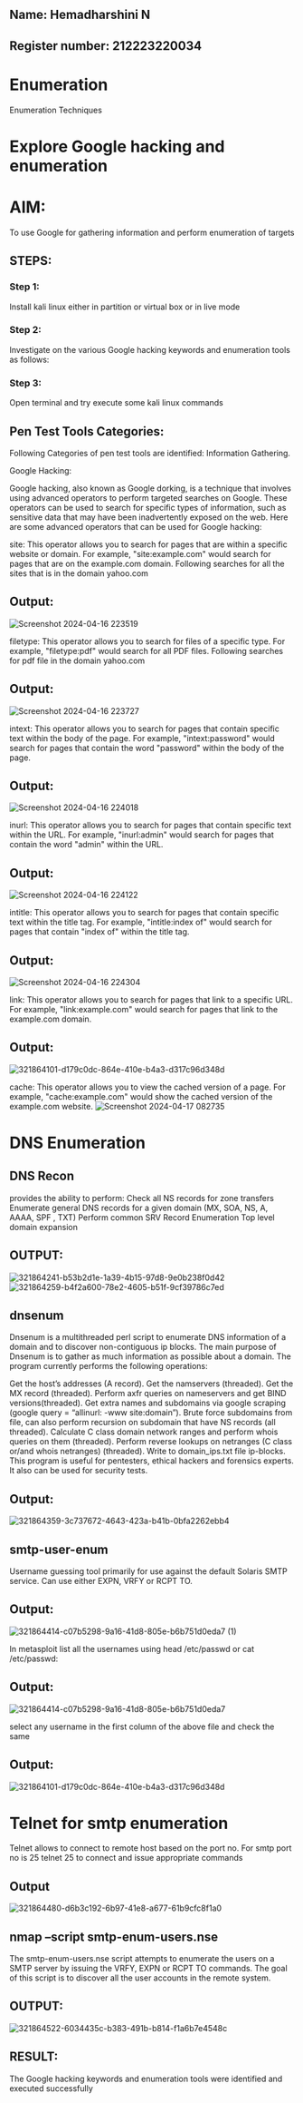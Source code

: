 ## Name: Hemadharshini N
## Register number: 212223220034
# Enumeration
Enumeration Techniques

# Explore Google hacking and enumeration 

# AIM:

To use Google for gathering information and perform enumeration of targets

## STEPS:

### Step 1:

Install kali linux either in partition or virtual box or in live mode

### Step 2:

Investigate on the various Google hacking keywords and enumeration tools as follows:


### Step 3:
Open terminal and try execute some kali linux commands

## Pen Test Tools Categories:  

Following Categories of pen test tools are identified:
Information Gathering.

Google Hacking:

Google hacking, also known as Google dorking, is a technique that involves using advanced operators to perform targeted searches on Google. These operators can be used to search for specific types of information, such as sensitive data that may have been inadvertently exposed on the web. Here are some advanced operators that can be used for Google hacking:

site: This operator allows you to search for pages that are within a specific website or domain. For example, "site:example.com" would search for pages that are on the example.com domain.
Following searches for all the sites that is in the domain yahoo.com
## Output:
![Screenshot 2024-04-16 223519](https://github.com/hema-dharshini5/Enumeration/assets/147117728/8d563be0-7631-4ad9-82ae-20f1d9c5f9dd)


filetype: This operator allows you to search for files of a specific type. For example, "filetype:pdf" would search for all PDF files.
Following searches for pdf file in the domain yahoo.com

## Output:
![Screenshot 2024-04-16 223727](https://github.com/hema-dharshini5/Enumeration/assets/147117728/6af3ad70-ad6b-426c-922f-5f3d63046f74)


intext: This operator allows you to search for pages that contain specific text within the body of the page. For example, "intext:password" would search for pages that contain the word "password" within the body of the page.

## Output:
![Screenshot 2024-04-16 224018](https://github.com/hema-dharshini5/Enumeration/assets/147117728/c8523cbe-f24e-4a20-9ba8-a4df379b7849)

inurl: This operator allows you to search for pages that contain specific text within the URL. For example, "inurl:admin" would search for pages that contain the word "admin" within the URL.
## Output:
![Screenshot 2024-04-16 224122](https://github.com/hema-dharshini5/Enumeration/assets/147117728/bd605c04-981c-46c9-a650-c22237906212)


intitle: This operator allows you to search for pages that contain specific text within the title tag. For example, "intitle:index of" would search for pages that contain "index of" within the title tag.
## Output:
![Screenshot 2024-04-16 224304](https://github.com/hema-dharshini5/Enumeration/assets/147117728/e593dbaa-15f0-4034-92e0-19811d44c8cf)

link: This operator allows you to search for pages that link to a specific URL. For example, "link:example.com" would search for pages that link to the example.com domain.
## Output:
![321864101-d179c0dc-864e-410e-b4a3-d317c96d348d](https://github.com/hema-dharshini5/Enumeration/assets/147117728/7b1c6a10-5fb7-43de-a1a9-3ff83681331a)

cache: This operator allows you to view the cached version of a page. For example, "cache:example.com" would show the cached version of the example.com website.
![Screenshot 2024-04-17 082735](https://github.com/hema-dharshini5/Enumeration/assets/147117728/204c5833-85a2-4423-983d-419dc45eac99)

# DNS Enumeration

## DNS Recon
provides the ability to perform:
Check all NS records for zone transfers
Enumerate general DNS records for a given domain (MX, SOA, NS, A, AAAA, SPF , TXT)
Perform common SRV Record Enumeration
Top level domain expansion
## OUTPUT:
![321864241-b53b2d1e-1a39-4b15-97d8-9e0b238f0d42](https://github.com/hema-dharshini5/Enumeration/assets/147117728/a58654e9-a4f0-4190-bbc5-f9a5cc26de21)
![321864259-b4f2a600-78e2-4605-b51f-9cf39786c7ed](https://github.com/hema-dharshini5/Enumeration/assets/147117728/2edd2dae-8cca-4b67-9e60-43cb83296515)

## dnsenum
Dnsenum is a multithreaded perl script to enumerate DNS information of a domain and to discover non-contiguous ip blocks. The main purpose of Dnsenum is to gather as much information as possible about a domain. The program currently performs the following operations:

Get the host’s addresses (A record).
Get the namservers (threaded).
Get the MX record (threaded).
Perform axfr queries on nameservers and get BIND versions(threaded).
Get extra names and subdomains via google scraping (google query = “allinurl: -www site:domain”).
Brute force subdomains from file, can also perform recursion on subdomain that have NS records (all threaded).
Calculate C class domain network ranges and perform whois queries on them (threaded).
Perform reverse lookups on netranges (C class or/and whois netranges) (threaded).
Write to domain_ips.txt file ip-blocks.
This program is useful for pentesters, ethical hackers and forensics experts. It also can be used for security tests.
## Output:
![321864359-3c737672-4643-423a-b41b-0bfa2262ebb4](https://github.com/hema-dharshini5/Enumeration/assets/147117728/127a5dc8-cfc1-437a-b5fe-3298ef3bf333)


## smtp-user-enum
Username guessing tool primarily for use against the default Solaris SMTP service. Can use either EXPN, VRFY or RCPT TO.

## Output:
![321864414-c07b5298-9a16-41d8-805e-b6b751d0eda7 (1)](https://github.com/hema-dharshini5/Enumeration/assets/147117728/91d7df7f-7e92-4f20-81d1-61ec0bf71957)

In metasploit list all the usernames using head /etc/passwd or cat /etc/passwd:
## Output:
![321864414-c07b5298-9a16-41d8-805e-b6b751d0eda7](https://github.com/hema-dharshini5/Enumeration/assets/147117728/15627291-c3d4-41e4-9f15-5e18d737ab63)

select any username in the first column of the above file and check the same
## Output:
![321864101-d179c0dc-864e-410e-b4a3-d317c96d348d](https://github.com/hema-dharshini5/Enumeration/assets/147117728/9e05f353-d6a0-44fd-be39-d2509bf3fd4a)


# Telnet for smtp enumeration
Telnet allows to connect to remote host based on the port no. For smtp port no is 25
telnet <host address> 25 to connect
and issue appropriate commands
  
 ## Output
  
  ![321864480-d6b3c192-6b97-41e8-a677-61b9cfc8f1a0](https://github.com/hema-dharshini5/Enumeration/assets/147117728/5acc3264-00ec-4199-b633-c5544f3436f3)


## nmap –script smtp-enum-users.nse <hostname>

The smtp-enum-users.nse script attempts to enumerate the users on a SMTP server by issuing the VRFY, EXPN or RCPT TO commands. The goal of this script is to discover all the user accounts in the remote system.


## OUTPUT:
![321864522-6034435c-b383-491b-b814-f1a6b7e4548c](https://github.com/hema-dharshini5/Enumeration/assets/147117728/d2a6318c-ca2c-46a0-bab6-a302586edb79)


## RESULT:
The Google hacking keywords and enumeration tools were identified and executed successfully

